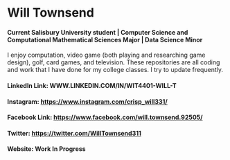 # Will Townsend
#### Current Salisbury University student | Computer Science and Computational Mathematical Sciences Major | Data Science Minor

I enjoy computation, video game (both playing and researching game design), golf, card games, and television.
These repositories are all coding and work that I have done for my college classes. I try to update frequently.

#### LinkedIn Link: WWW.LINKEDIN.COM/IN/WIT4401-WILL-T
#### Instagram: https://www.instagram.com/crisp_will331/
#### Facebook Link: https://www.facebook.com/will.townsend.92505/
#### Twitter: https://twitter.com/WillTownsend311
#### Website: Work In Progress
